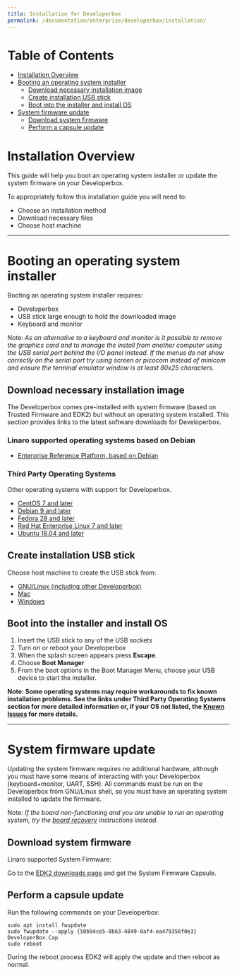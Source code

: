 ```yaml
---
title: Installation for Developerbox
permalink: /documentation/enterprise/developerbox/installation/
---
```

# Table of Contents

   * [Installation Overview](#installation-overview)
   * [Booting an operating system installer](#booting-an-operating-system-installer)
	   * [Download necessary installation image](#download-necessary-installation-image)
	   * [Create installation USB stick](#create-installation-usb-stick)
	   * [Boot into the installer and install OS](#boot-into-the-installer-and-install-os)
   * [System firmware update](#system-firmware-update)
	   * [Download system firmware](#download-system-firmware)
	   * [Perform a capsule update](#perform-a-capsule-update)
   
# Installation Overview

This guide will help you boot an operating system installer or
update the system firmware on your Developerbox.

To appropriately follow this installation guide you will need to:

- Choose an installation method
- Download necessary files
- Choose host machine

***

# Booting an operating system installer

Booting an operating system installer requires:

- Developerbox
- USB stick large enough to hold the downloaded image
- Keyboard and monitor

Note: *As an alternative to a keyboard and monitor is it possible
      to remove the graphics card and to manage the install from another
      computer using the USB serial port behind the I/O panel instead. If the menus do
      not show correctly on the serial port try using screen or
      picocom instead of minicom and ensure the terminal emulator
      window is at least 80x25 characters.*

## Download necessary installation image

The Developerbox comes pre-installed with system firmware (based on 
Trusted Firmware and EDK2) but without an operating system installed.
This section provides links to the latest software downloads for
Developerbox.  

### Linaro supported operating systems based on Debian

 * [Enterprise Reference Platform, based on Debian](../downloads/debian.md)

### Third Party Operating Systems

Other operating systems with support for Developerbox.

 * [CentOS 7 and later](../installation/centos.md)
 * [Debian 9 and later](../installation/debian.md)
 * [Fedora 28 and later](../installation/fedora.md)
 * [Red Hat Enterprise Linux 7 and later](../installation/rhel.md)
 * [Ubuntu 18.04 and later](../installation/ubuntu.md)

## Create installation USB stick

Choose host machine to create the USB stick from:

- [GNU/Linux (including other Developerbox)](linux-usb.md)
- [Mac](mac-usb.md)
- [Windows](windows-usb.md)

## Boot into the installer and install OS

 1. Insert the USB stick to any of the USB sockets
 2. Turn on or reboot your Developerbox
 3. When the splash screen appears press **Escape**.
 4. Choose **Boot Manager**
 5. From the boot options in the Boot Manager Menu, choose your USB
    device to start the installer.

**Note: Some operating systems may require workarounds to fix known installation problems. See the links under Third Party Operating Systems section for more detailed information or, if your OS not listed, the [Known Issues](../support/known-issues.md) for more details.**

***

# System firmware update

Updating the system firmware requires no additional hardware, although
you must have some means of interacting with your Developerbox
(keyboard+monitor, UART, SSH). All commands must be run on the 
Developerbox from GNU/Linux shell, so you must have an operating
system installed to update the firmware.

Note: *If the board non-functioning and you are unable to run an
      operating system, try the [board recovery](board-recovery.md)
      instructions instead.*

## Download system firmware

Linaro supported System Firmware:

Go to the [EDK2 downloads page](../downloads/edk2.md) and get the System
Firmware Capsule.

## Perform a capsule update

Run the following commands on your Developerbox:

~~~
sudo apt install fwupdate
sudo fwupdate --apply {50b94ce5-8b63-4849-8af4-ea479356f0e3} DeveloperBox.Cap
sudo reboot
~~~

During the reboot process EDK2 will apply the update and then reboot
as normal.
